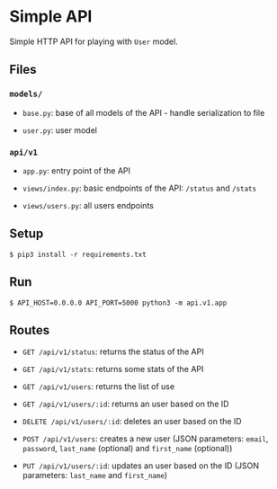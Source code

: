 # Simple API

Simple HTTP API for playing with `User` model.

## Files

### `models/`

- `base.py`: base of all models of the API - handle serialization to file

- `user.py`: user model

### `api/v1`

- `app.py`: entry point of the API

- `views/index.py`: basic endpoints of the API: `/status` and `/stats`

- `views/users.py`: all users endpoints

## Setup
```
$ pip3 install -r requirements.txt
```

## Run

```
$ API_HOST=0.0.0.0 API_PORT=5000 python3 -m api.v1.app
```

## Routes

- `GET /api/v1/status`: returns the status of the API

- `GET /api/v1/stats`: returns some stats of the API

- `GET /api/v1/users`: returns the list of use 

- `GET /api/v1/users/:id`: returns an user based on the ID

- `DELETE /api/v1/users/:id`: deletes an user based on the ID

- `POST /api/v1/users`: creates a new user (JSON parameters: `email`, `password`, `last_name` (optional) and `first_name` (optional))

- `PUT /api/v1/users/:id`: updates an user based on the ID (JSON parameters: `last_name` and `first_name`)
